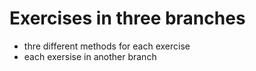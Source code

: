 # Exercises in three branches
- thre different methods for each exercise
- each exersise in another branch
